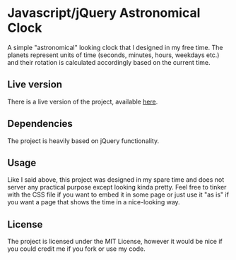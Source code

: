 # Javascript/jQuery Astronomical Clock #

A simple "astronomical" looking clock that I designed in my free time. The planets represent units of time (seconds, minutes, hours, weekdays etc.) and their rotation is calculated accordingly based on the current time.

## Live version ##

There is a live version of the project, available [here](http://chalarangelo.github.io/starclock-js/index.html).

## Dependencies ##

The project is heavily based on jQuery functionality. 

## Usage ##

Like I said above, this project was designed in my spare time and does not server any practical purpose except looking kinda pretty. Feel free to tinker with the CSS file if you want to embed it in some page or just use it "as is" if you want a page that shows the time in a nice-looking way.

## License ##

The project is licensed under the MIT License, however it would be nice if you could credit me if you fork or use my code.